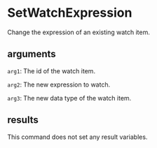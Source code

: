 # SetWatchExpression

Change the expression of an existing watch item.

## arguments

`arg1`: The id of the watch item.

`arg2`: The new expression to watch.

`arg3`: The new data type of the watch item.

## results

This command does not set any result variables.